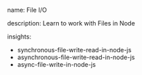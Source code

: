 name: File I/O

description: Learn to work with Files in Node

insights:

- synchronous-file-write-read-in-node-js
- asynchronous-file-write-read-in-node-js
- async-file-write-in-node-js
